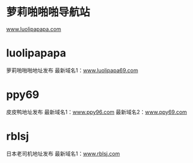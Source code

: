 # 萝莉啪啪啪导航站
www.luolipapapa.com



# luolipapapa
萝莉啪啪啪地址发布
最新域名1：www.luolipapa69.com




# ppy69
皮皮鸭地址发布
最新域名1：www.ppy96.com
最新域名2：www.ppy69.com


# rblsj
日本老司机地址发布
最新域名1：www.rblsj.com 

